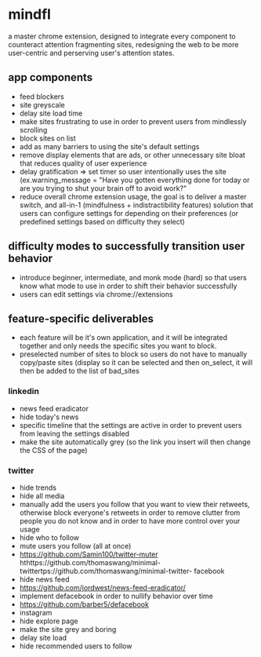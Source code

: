 # mindfl
a master chrome extension, designed to integrate every component to counteract attention fragmenting sites, redesigning the web to be more user-centric and perserving user's attention states.

## app components
- feed blockers
- site greyscale
- delay site load time
- make sites frustrating to use in order to prevent users from mindlessly scrolling
- block sites on list
- add as many barriers to using the site's default settings
- remove display elements that are ads, or other unnecessary site bloat that reduces quality of user experience
- delay gratification => set timer so user intentionally uses the site (ex.warning_message = "Have you gotten everything done for today or are you trying to shut your brain off to avoid work?"
- reduce overall chrome extension usage, the goal is to deliver a master switch, and all-in-1 (mindfulness + indistractibility features) solution that users can configure settings for depending on their preferences (or predefined settings based on difficulty they select)

## difficulty modes to successfully transition user behavior
- introduce beginner, intermediate, and monk mode (hard) so that users know what mode to use in order to shift their behavior successfully
- users can edit settings via chrome://extensions
## feature-specific deliverables
- each feature will be it's own application, and it will be integrated together and only needs the specific sites you want to block.
- preselected number of sites to block so users do not have to manually copy/paste sites (display so it can be selected and then on_select, it will then be added to the list of bad_sites


### linkedin
- news feed eradicator
- hide today's news
- specific timeline that the settings are active in order to prevent users from leaving the settings disabled
- make the site automatically grey (so the link you insert will then change the CSS of the page)
### twitter
- hide trends
- hide all media
- manually add the users you follow that you want to view their retweets, otherwise block everyone's retweets in order to remove clutter from people you do not know and in order to have more control over your usage
- hide who to follow
- mute users you follow (all at once)
- https://github.com/Samin100/twitter-muter
hthttps://github.com/thomaswang/minimal-twittertps://github.com/thomaswang/minimal-twitter- facebook
- hide news feed
- https://github.com/jordwest/news-feed-eradicator/
- implement defacebook in order to nullify behavior over time
- https://github.com/barber5/defacebook
- instagram
- hide explore page
- make the site grey and boring
- delay site load
- hide recommended users to follow
